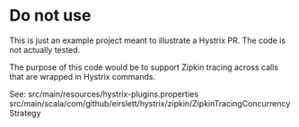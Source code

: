 # Do not use

This is just an example project meant to illustrate a Hystrix PR.
The code is not actually tested.

The purpose of this code would be to support Zipkin tracing across
calls that are wrapped in Hystrix commands.

See:
src/main/resources/hystrix-plugins.properties
src/main/scala/com/github/eirslett/hystrix/zipkin/ZipkinTracingConcurrencyStrategy

